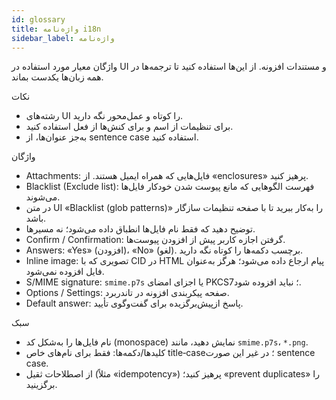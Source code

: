 ```yaml
---
id: glossary
title: واژه‌نامه i18n
sidebar_label: واژه‌نامه
---
```


واژگان معیار مورد استفاده در UI و مستندات افزونه. از این‌ها استفاده کنید تا ترجمه‌ها در همه زبان‌ها یکدست بماند.

نکات

- رشته‌های UI را کوتاه و عمل‌محور نگه دارید.
- برای تنظیمات از اسم و برای کنش‌ها از فعل استفاده کنید.
- به‌جز عنوان‌ها، از sentence case استفاده کنید.

واژگان

- Attachments: فایل‌هایی که همراه ایمیل هستند. از «enclosures» پرهیز کنید.
- Blacklist (Exclude list): فهرست الگوهایی که مانع پیوست شدن خودکار فایل‌ها می‌شوند.
- در متن UI «Blacklist (glob patterns)» را به‌کار ببرید تا با صفحه تنظیمات سازگار باشد.
- توضیح دهید که فقط نام فایل‌ها انطباق داده می‌شود؛ نه مسیرها.
- Confirm / Confirmation: گرفتن اجازه کاربر پیش از افزودن پیوست‌ها.
- Answers: «Yes» (افزودن)، «No» (لغو). برچسب دکمه‌ها را کوتاه نگه دارید.
- Inline image: تصویری که با CID در HTML پیام ارجاع داده می‌شود؛ هرگز به‌عنوان فایل افزوده نمی‌شود.
- S/MIME signature: `smime.p7s` یا اجزای امضای PKCS7؛ نباید افزوده شود.
- Options / Settings: صفحه پیکربندی افزونه در تاندربرد.
- Default answer: پاسخ ازپیش‌برگزیده برای گفت‌وگوی تأیید.

سبک

- نام فایل‌ها را به‌شکل کد (monospace) نمایش دهید، مانند `smime.p7s`، `*.png`.
- کلیدها/دکمه‌ها: فقط برای نام‌های خاص title‑case؛ در غیر این صورت sentence case.
- از اصطلاحات ثقیل (مثلاً «idempotency») پرهیز کنید؛ «prevent duplicates» را برگزینید.

